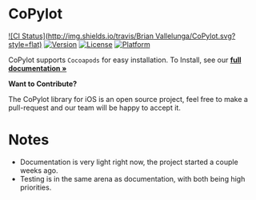 # CoPylot

[![CI Status](http://img.shields.io/travis/Brian Vallelunga/CoPylot.svg?style=flat)](https://travis-ci.org/copylot/copylot-ios)
[![Version](https://img.shields.io/cocoapods/v/CoPylot.svg?style=flat)](http://cocoapods.org/pods/CoPylot)
[![License](https://img.shields.io/cocoapods/l/CoPylot.svg?style=flat)](http://cocoapods.org/pods/CoPylot)
[![Platform](https://img.shields.io/cocoapods/p/CoPylot.svg?style=flat)](http://cocoapods.org/pods/CoPylot)

CoPylot supports `Cocoapods` for easy installation. 
To Install, see our **[full documentation »](https://docs.copylot.io)**


**Want to Contribute?**

The CoPylot library for iOS is an open source project, 
feel free to make a pull-request and our team will be happy to accept it.

# Notes

- Documentation is very light right now, the project started a couple weeks ago.
- Testing is in the same arena as documentation, with both being high priorities.